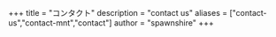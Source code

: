 +++
title = "コンタクト"
description = "contact us"
aliases = ["contact-us","contact-mnt","contact"]
author = "spawnshire"
+++
